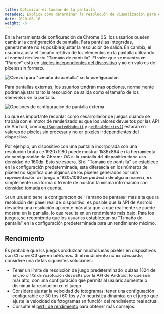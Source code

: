 ```yaml
---
title: Optimizar el tamaño de la pantalla
metadesc: Explica cómo determinar la resolución de visualización para el renderizado.
date: 2020-06-16
weight: -6
---
```


En la herramienta de configuración de Chrome OS, los usuarios pueden cambiar la configuración de pantalla. Para pantallas integradas, generalmente no es posible ajustar la resolución de salida. En cambio, el usuario ajusta el tamaño relativo de los elementos en la pantalla utilizando el control deslizante "Tamaño de pantalla". El valor que se muestra en "Parece" está en [píxeles independientes del dispositivo](https://en.wikipedia.org/wiki/Device-independent_pixel) y no en valores de píxeles sin formato.

![Control para "tamaño de pantalla" en la configuración](ix://games/optimizing-games-display/display-size-slider.jpg)

Para pantallas externas, los usuarios tendrán más opciones, normalmente podrán ajustar tanto la resolución de salida como el tamaño de los elementos en la pantalla.

![Opciones de configuración de pantalla externa](ix://games/optimizing-games-display/external-display-settings.jpg)

Lo que es importante recordar como desarrollador de juegos cuando se trabaja con el motor de renderizado es que los valores devueltos por las API de Android, como [`getSupportedModes()`](<https://developer.android.com/reference/android/view/Display#getSupportedModes()>) y [`getRealMetrics()`](<https://developer.android.com/reference/android/view/Display#getRealMetrics(android.util.DisplayMetrics)>) estarán en valores de píxeles sin procesar y no en píxeles independientes del dispositivo.

Por ejemplo, un dispositivo con una pantalla incorporada con una resolución bruta de 1920x1080 puede mostrar 1536x864 en la herramienta de configuración de Chrome OS si la pantalla del dispositivo tiene una densidad de 160dp. Esto se espera. Si el "Tamaño de pantalla" se establece en la configuración predeterminada, esta diferencia en los números de píxeles no significa que algunos de los píxeles generados por una representación del juego a 1920x1080 se perderán de alguna manera; es simplemente una forma diferente de mostrar la misma información con densidad tomada en cuenta.

Si un usuario tiene la configuración de "Tamaño de pantalla" más alta que la resolución del panel real del dispositivo, es posible que la API de Android devuelva una resolución aparente más alta que la que realmente se puede mostrar en la pantalla, lo que resulta en un rendimiento más bajo. Para los juegos, se recomienda que los usuarios establezcan su "Tamaño de pantalla" en la configuración predeterminada para un rendimiento máximo.

## Rendimiento

Es probable que los juegos produzcan muchos más píxeles en dispositivos con Chrome OS que en teléfonos. Si el rendimiento no es adecuado, considere una de las siguientes soluciones:

- Tener un límite de resolución de juego predeterminado, quizás 1024 de ancho o 1/2 de resolución devuelta por la API de Android, lo que sea más alto, con una configuración que permita al usuario aumentar o disminuir la resolución en el juego.
- Considere ajustar la velocidad de fotogramas: tener una configuración configurable de 30 fps / 60 fps y / o heurística dinámica en el juego que ajuste la velocidad de fotogramas en función del rendimiento real actual.
- Consulte el [perfil de rendimiento](/{{locale.code}}/games/optimizing-games-profiling) para obtener más consejos.
